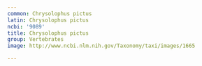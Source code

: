 ```yaml
---
common: Chrysolophus pictus
latin: Chrysolophus pictus
ncbi: '9089'
title: Chrysolophus pictus
group: Vertebrates
image: http://www.ncbi.nlm.nih.gov/Taxonomy/taxi/images/1665

---
```

